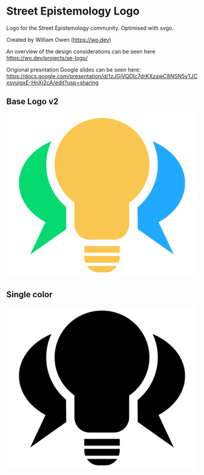# Street Epistemology Logo
Logo for the Street Epistemology community. Optimised with svgo.

Created by William Owen (https://wo.dev)

An overview of the design considerations can be seen here https://wo.dev/projects/se-logo/

Origional presntation Google slides can be seen here: https://docs.google.com/presentation/d/1zJGjVQDIc7drKXzawC8NSN5vTJCxsvuigxE-HnXj2cA/edit?usp=sharing

## Base Logo  v2

![Base Logo](./street-epistemology-logo.svg)

## Single color

![Single color](street-epistemology-logo-one-color.svg)
